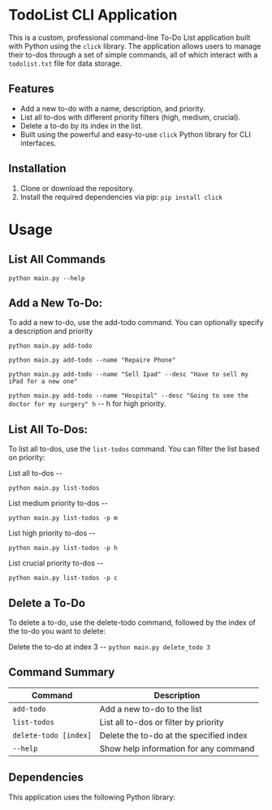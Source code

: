# TodoList CLI Application

This is a custom, professional command-line To-Do List application built with Python using the `click` library. The application allows users to manage their to-dos through a set of simple commands, all of which interact with a `todolist.txt` file for data storage.

## Features

- Add a new to-do with a name, description, and priority.
- List all to-dos with different priority filters (high, medium, crucial).
- Delete a to-do by its index in the list.
- Built using the powerful and easy-to-use `click` Python library for CLI interfaces.

## Installation

1. Clone or download the repository.
2. Install the required dependencies via pip:
   `pip install click`

# Usage

## List All Commands

`python main.py --help`

## Add a New To-Do:

To add a new to-do, use the add-todo command. You can optionally specify a description and priority

`python main.py add-todo`

`python main.py add-todo --name "Repaire Phone"`

`python main.py add-todo --name "Sell Ipad" --desc "Have to sell my iPad for a new one"`

`python main.py add-todo --name "Hospital" --desc "Going to see the doctor for my surgery" h` -- h for high priority.

## List All To-Dos:

To list all to-dos, use the `list-todos` command. You can filter the list based on priority:

List all to-dos --

`python main.py list-todos`

List medium priority to-dos --

`python main.py list-todos -p m`

List high priority to-dos --

`python main.py list-todos -p h`

List crucial priority to-dos --

`python main.py list-todos -p c`

## Delete a To-Do

To delete a to-do, use the delete-todo command, followed by the index of the to-do you want to delete:

Delete the to-do at index 3 --
`python main.py delete_todo 3`

## Command Summary

| Command               | Description                             |
| --------------------- | --------------------------------------- |
| `add-todo`            | Add a new to-do to the list             |
| `list-todos`          | List all to-dos or filter by priority   |
| `delete-todo [index]` | Delete the to-do at the specified index |
| `--help`              | Show help information for any command   |

## Dependencies

This application uses the following Python library:

